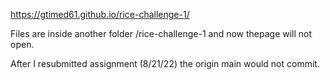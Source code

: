 https://gtimed61.github.io/rice-challenge-1/

Files are inside another folder /rice-challenge-1 and now thepage will not open.

After I resubmitted assignment (8/21/22) the origin main would not commit.
